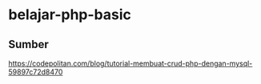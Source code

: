 # belajar-php-basic

## Sumber
https://codepolitan.com/blog/tutorial-membuat-crud-php-dengan-mysql-59897c72d8470